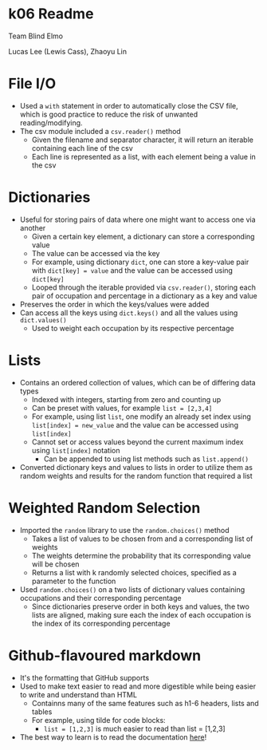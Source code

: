 # k06 Readme
Team Blind Elmo

Lucas Lee (Lewis Cass), Zhaoyu Lin

# File I/O
- Used a `with` statement in order to automatically close the CSV file, which is good practice to reduce the risk of unwanted reading/modifying.
- The csv module included a `csv.reader()` method
    - Given the filename and separator character, it will return an iterable containing each line of the csv
    - Each line is represented as a list, with each element being a value in the csv

# Dictionaries
- Useful for storing pairs of data where one might want to access one via another
    - Given a certain key element, a dictionary can store a corresponding value
    - The value can be accessed via the key
    - For example, using dictionary `dict`, one can store a key-value pair with `dict[key] = value` and the value can be accessed using `dict[key]`
    - Looped through the iterable provided via `csv.reader()`, storing each pair of occupation and percentage in a dictionary as a key and value
- Preserves the order in which the keys/values were added
- Can access all the keys using `dict.keys()` and all the values using `dict.values()`
    - Used to weight each occupation by its respective percentage

# Lists
- Contains an ordered collection of values, which can be of differing data types
    - Indexed with integers, starting from zero and counting up
    - Can be preset with values, for example `list = [2,3,4]`
    - For example, using list `list`, one modify an already set index using `list[index] = new_value` and the value can be accessed using `list[index]`
    - Cannot set or access values beyond the current maximum index using `list[index]` notation
        - Can be appended to using list methods such as `list.append()`
- Converted dictionary keys and values to lists in order to utilize them as random weights and results for the random function that required a list

# Weighted Random Selection
- Imported the `random` library to use the `random.choices()` method
    - Takes a list of values to be chosen from and a corresponding list of weights
    - The weights determine the probability that its corresponding value will be chosen
    - Returns a list with k randomly selected choices, specified as a parameter to the function
- Used `random.choices()` on a two lists of dictionary values containing occupations and their corresponding percentage
    - Since dictionaries preserve order in both keys and values, the two lists are aligned, making sure each the index of each occupation is the index of its corresponding percentage

# Github-flavoured markdown
  - It's the formatting that GitHub supports
  - Used to make text easier to read and more digestible while being easier to write and understand than HTML
    - Containns many of the same features such as h1-6 headers, lists and tables
    - For example, using tilde for code blocks:
      - `list = [1,2,3]` is much easier to read than list = [1,2,3]
  - The best way to learn is to read the documentation [here](https://github.github.com/gfm/)!
